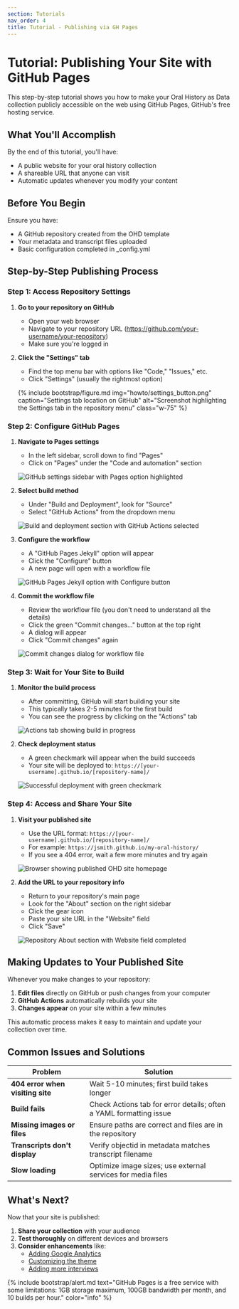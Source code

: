 ```yaml
---
section: Tutorials
nav_order: 4
title: Tutorial - Publishing via GH Pages
---
```


# Tutorial: Publishing Your Site with GitHub Pages

This step-by-step tutorial shows you how to make your Oral History as Data collection publicly accessible on the web using GitHub Pages, GitHub's free hosting service.

## What You'll Accomplish

By the end of this tutorial, you'll have:
- A public website for your oral history collection
- A shareable URL that anyone can visit
- Automatic updates whenever you modify your content

## Before You Begin

Ensure you have:
- A GitHub repository created from the OHD template
- Your metadata and transcript files uploaded
- Basic configuration completed in _config.yml

## Step-by-Step Publishing Process

### Step 1: Access Repository Settings

1. **Go to your repository on GitHub**
   - Open your web browser
   - Navigate to your repository URL (https://github.com/your-username/your-repository)
   - Make sure you're logged in

2. **Click the "Settings" tab**
   - Find the top menu bar with options like "Code," "Issues," etc.
   - Click "Settings" (usually the rightmost option)
   
   {% include bootstrap/figure.md img="howto/settings_button.png" caption="Settings tab location on GitHub" alt="Screenshot highlighting the Settings tab in the repository menu" class="w-75" %}

### Step 2: Configure GitHub Pages

1. **Navigate to Pages settings**
   - In the left sidebar, scroll down to find "Pages"
   - Click on "Pages" under the "Code and automation" section
   
   ![GitHub settings sidebar with Pages option highlighted](SCREENSHOT_PLACEHOLDER)

2. **Select build method**
   - Under "Build and Deployment", look for "Source"
   - Select "GitHub Actions" from the dropdown menu
   
   ![Build and deployment section with GitHub Actions selected](SCREENSHOT_PLACEHOLDER)

3. **Configure the workflow**
   - A "GitHub Pages Jekyll" option will appear
   - Click the "Configure" button
   - A new page will open with a workflow file
   
   ![GitHub Pages Jekyll option with Configure button](SCREENSHOT_PLACEHOLDER)

4. **Commit the workflow file**
   - Review the workflow file (you don't need to understand all the details)
   - Click the green "Commit changes..." button at the top right
   - A dialog will appear
   - Click "Commit changes" again
   
   ![Commit changes dialog for workflow file](SCREENSHOT_PLACEHOLDER)

### Step 3: Wait for Your Site to Build

1. **Monitor the build process**
   - After committing, GitHub will start building your site
   - This typically takes 2-5 minutes for the first build
   - You can see the progress by clicking on the "Actions" tab
   
   ![Actions tab showing build in progress](SCREENSHOT_PLACEHOLDER)

2. **Check deployment status**
   - A green checkmark will appear when the build succeeds
   - Your site will be deployed to: `https://[your-username].github.io/[repository-name]/`
   
   ![Successful deployment with green checkmark](SCREENSHOT_PLACEHOLDER)

### Step 4: Access and Share Your Site

1. **Visit your published site**
   - Use the URL format: `https://[your-username].github.io/[repository-name]/`
   - For example: `https://jsmith.github.io/my-oral-history/`
   - If you see a 404 error, wait a few more minutes and try again
   
   ![Browser showing published OHD site homepage](SCREENSHOT_PLACEHOLDER)

2. **Add the URL to your repository info**
   - Return to your repository's main page
   - Look for the "About" section on the right sidebar
   - Click the gear icon
   - Paste your site URL in the "Website" field
   - Click "Save"
   
   ![Repository About section with Website field completed](SCREENSHOT_PLACEHOLDER)

## Making Updates to Your Published Site

Whenever you make changes to your repository:

1. **Edit files** directly on GitHub or push changes from your computer
2. **GitHub Actions** automatically rebuilds your site
3. **Changes appear** on your site within a few minutes

This automatic process makes it easy to maintain and update your collection over time.

## Common Issues and Solutions

| Problem | Solution |
|---------|----------|
| **404 error when visiting site** | Wait 5-10 minutes; first build takes longer |
| **Build fails** | Check Actions tab for error details; often a YAML formatting issue |
| **Missing images or files** | Ensure paths are correct and files are in the repository |
| **Transcripts don't display** | Verify objectid in metadata matches transcript filename |
| **Slow loading** | Optimize image sizes; use external services for media files |

## What's Next?

Now that your site is published:

1. **Share your collection** with your audience
2. **Test thoroughly** on different devices and browsers
3. **Consider enhancements** like:
   - [Adding Google Analytics](../setup/configuration.html#analytics)
   - [Customizing the theme](../customize/customization.html)
   - [Adding more interviews](../prepare-metadata/tutorial-metadata.html)

{% include bootstrap/alert.md text="GitHub Pages is a free service with some limitations: 1GB storage maximum, 100GB bandwidth per month, and 10 builds per hour." color="info" %}